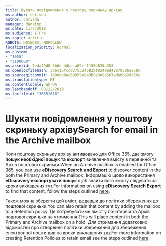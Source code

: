 ```yaml
---
title: Шукати повідомлення у поштову скриньку архіву
ms.author: chrisda
author: chrisda
manager: dansimp
ms.date: 11/7/2018
ms.audience: ITPro
ms.topic: article
ROBOTS: NOINDEX, NOFOLLOW
localization_priority: Normal
ms.custom:
- "1055"
- "3100008"
ms.assetid: 7eda49d0-5b6e-4dba-a89e-1150b835a353
ms.openlocfilehash: 3b6c15fccd375324583bf8249ad42879306a258c
ms.sourcegitcommit: 1d98db8acb9959aba3b5e308a567ade6b62da56c
ms.translationtype: MT
ms.contentlocale: uk-UA
ms.lasthandoff: 08/22/2019
ms.locfileid: "36551616"
---
```

# <a name="search-for-email-in-the-archive-mailbox"></a><span data-ttu-id="0e99f-102">Шукати повідомлення у поштову скриньку архіву</span><span class="sxs-lookup"><span data-stu-id="0e99f-102">Search for email in the Archive mailbox</span></span>

<span data-ttu-id="0e99f-103">Коли поштову скриньку архіву активовано для Office 365, дає змогу **пошук необхідної пошук та експорт** виявлення вмісту в первинної та Архів поштової скриньки.</span><span class="sxs-lookup"><span data-stu-id="0e99f-103">When an Archive mailbox is enabled for Office 365, you can use **eDiscovery Search and Export** to discover content in the both the Primary and Archive mailbox.</span></span> <span data-ttu-id="0e99f-104">Інформацію щодо використання **eDiscovery експортувати пошук** щоб знайти його змісту слідувати за кроки викладених [тут](https://docs.microsoft.com/office365/securitycompliance/export-search-results).</span><span class="sxs-lookup"><span data-stu-id="0e99f-104">For information on using **eDiscovery Search Export** to find that content, follow the steps outlined [here](https://docs.microsoft.com/office365/securitycompliance/export-search-results).</span></span>
  
<span data-ttu-id="0e99f-105">Також можна зберегти цей вміст, додавши до політики збереження до поштової скриньки.</span><span class="sxs-lookup"><span data-stu-id="0e99f-105">You can also retain that content by adding the mailbox to a Retention policy.</span></span> <span data-ttu-id="0e99f-106">Це потребуватиме вміст у початковій та Архів поштової скриньки на утримання.</span><span class="sxs-lookup"><span data-stu-id="0e99f-106">This will place content in both the Primary and Archive mailbox on a hold.</span></span> <span data-ttu-id="0e99f-107">Для отримання додаткових відомостей про створення політики збереження для збереження електронної пошти див на кроки викладених [тут](https://docs.microsoft.com/Office365/securitycompliance/retention-policies).</span><span class="sxs-lookup"><span data-stu-id="0e99f-107">For more information on creating Retention Policies to retain email see the steps outlined [here](https://docs.microsoft.com/Office365/securitycompliance/retention-policies).</span></span>
  